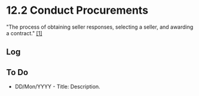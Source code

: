 # 12.2 Conduct Procurements

"The process of obtaining seller responses, selecting a seller, and awarding a
contract." [[1]](../home.md#references)

## Log

## To Do

- DD/Mon/YYYY - Title: Description.
